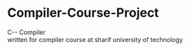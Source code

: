 # Compiler-Course-Project

C-- Compiler
</br>
written for compiler course at sharif university of technology
